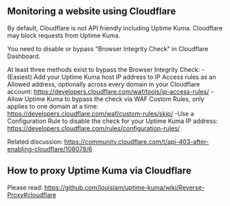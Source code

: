 ## Monitoring a website using Cloudflare

By default, Cloudflare is not API friendly including Uptime Kuma. Cloudflare may block requests from Uptime Kuma.

You need to disable or bypass "Browser Integrity Check" in Cloudflare Dashboard.

At least three methods exist to bypass the Browser Integrity Check:
-(Easiest) Add your Uptime Kuma host IP address to IP Access rules as an Allowed address, optionally across every domain in your Cloudflare account: https://developers.cloudflare.com/waf/tools/ip-access-rules/
-Allow Uptime Kuma to bypass the check via WAF Custom Rules, only applies to one domain at a time: https://developers.cloudflare.com/waf/custom-rules/skip/
-Use a Configuration Rule to disable the check for your Uptime Kuma IP address: https://developers.cloudflare.com/rules/configuration-rules/

Related discussion: https://community.cloudflare.com/t/api-403-after-enabling-cloudflare/108078/6


## How to proxy Uptime Kuma via Cloudflare

Please read:
https://github.com/louislam/uptime-kuma/wiki/Reverse-Proxy#cloudflare
